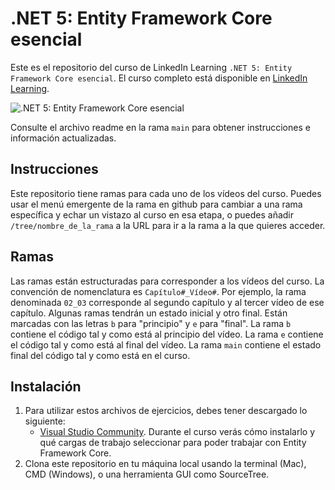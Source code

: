 # .NET 5: Entity Framework Core esencial
Este es el repositorio del curso de LinkedIn Learning `.NET 5: Entity Framework Core esencial`. El curso completo está disponible en [LinkedIn Learning][lil-course-url].

![.NET 5: Entity Framework Core esencial][lil-thumbnail-url] 

Consulte el archivo readme en la rama `main` para obtener instrucciones e información actualizadas.

## Instrucciones
Este repositorio tiene ramas para cada uno de los vídeos del curso. Puedes usar el menú emergente de la rama en github para cambiar a una rama específica y echar un vistazo al curso en esa etapa, o puedes añadir `/tree/nombre_de_la_rama` a la URL para ir a la rama a la que quieres acceder.

## Ramas
Las ramas están estructuradas para corresponder a los vídeos del curso. La convención de nomenclatura es `Capítulo#_Vídeo#`. Por ejemplo, la rama denominada `02_03` corresponde al segundo capítulo y al tercer vídeo de ese capítulo. 
Algunas ramas tendrán un estado inicial y otro final. Están marcadas con las letras `b` para "principio" y `e` para "final". La rama `b` contiene el código tal y como está al principio del vídeo. La rama `e` contiene el código tal y como está al final del vídeo. La rama `main` contiene el estado final del código tal y como está en el curso.

## Instalación
1. Para utilizar estos archivos de ejercicios, debes tener descargado lo siguiente:
	- [Visual Studio Community](https://visualstudio.microsoft.com/es/downloads/). Durante el curso verás cómo instalarlo y qué cargas de trabajo seleccionar para poder trabajar con Entity Framework Core.
2. Clona este repositorio en tu máquina local usando la terminal (Mac), CMD (Windows), o una herramienta GUI como SourceTree.


[0]: # (Replace these placeholder URLs with actual course URLs)

[lil-course-url]: https://www.linkedin.com/learning/dot-net-5-entity-framework-core-esencial/
[lil-thumbnail-url]: https://cdn.lynda.com/course/2367755/2367755-1631109479794-16x9.jpg
